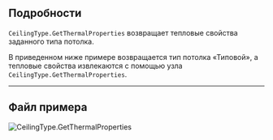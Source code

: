 ## Подробности
`CeilingType.GetThermalProperties` возвращает тепловые свойства заданного типа потолка.

В приведенном ниже примере возвращается тип потолка «Типовой», а тепловые свойства извлекаются с помощью узла `CeilingType.GetThermalProperties`.

___
## Файл примера

![CeilingType.GetThermalProperties](./Revit.Elements.CeilingType.GetThermalProperties_img.jpg)

